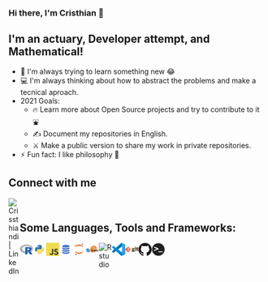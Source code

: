 <!--
**crissthiandi/crissthiandi** is a ✨ _special_ ✨ repository because its `README.md` (this file) appears on your GitHub profile.

Here are some ideas to get you started:

- 🔭 I’m currently working on ...
- 🌱 I’m currently learning ...
- 👯 I’m looking to collaborate on ...
- 🤔 I’m looking for help with ...
- 💬 Ask me about ...
- 📫 How to reach me: ...
- 😄 Pronouns: ...
- ⚡ Fun fact: ...
-->

### Hi there, I'm Cristhian 👋

## I'm an actuary, Developer attempt, and Mathematical!

- 🐣 I'm always trying to learn something new 😂
- 💻 I'm always thinking about how to abstract the problems and make a tecnical aproach.
-  2021 Goals:
    - 🔥 Learn more about Open Source projects and try to contribute to it ⛲
    - ✍️ Document my repositories in English.
    - ⚔️ Make a public version to share my work in private repositories.
- ⚡️ Fun fact: I like philosophy 💛
  
## Connect with me

[<img align="left" alt="Crissthiandi | LinkedIn" width="22px" src="https://cdn.jsdelivr.net/npm/simple-icons@v3/icons/linkedin.svg" />][linkedin]
<br>

## Some Languages, Tools and Frameworks:

<img align="left" alt="R" width="26px" src="https://raw.githubusercontent.com/github/explore/main/topics/r/r.png" />
<img align="left" alt="Python" width="26px" src="https://raw.githubusercontent.com/github/explore/main/topics/python/python.png" />
<img align="left" alt="JavaScript" width="26px" src="https://raw.githubusercontent.com/github/explore/main/topics/javascript/javascript.png" />
<img align="left" alt="SQL" width="26px" src="https://raw.githubusercontent.com/github/explore/main/topics/sql/sql.png" />
<img align="left" alt="Jupyter Notebook" width="26px" src="https://raw.githubusercontent.com/github/explore/main/topics/jupyter-notebook/jupyter-notebook.png" />
<img align="left" alt="Scikit Learn" width="26px" src="https://raw.githubusercontent.com/github/explore/main/topics/scikit-learn/scikit-learn.png" />

<img align="left" alt="Rstudio" width="26px" src="https://avatars0.githubusercontent.com/u/513560?s=200&v=4" />
<img align="left" alt="Visual Studio Code" width="26px" src="https://raw.githubusercontent.com/github/explore/main/topics/visual-studio-code/visual-studio-code.png" />
<img align="left" alt="Git" width="26px" src="https://raw.githubusercontent.com/github/explore/80688e429a7d4ef2fca1e82350fe8e3517d3494d/topics/git/git.png" />
<img align="left" alt="Github" width="26px" src="https://raw.githubusercontent.com/github/explore/78df643247d429f6cc873026c0622819ad797942/topics/github/github.png" />
<img align="left" alt="Terminal" width="26px" src="https://raw.githubusercontent.com/github/explore/78df643247d429f6cc873026c0622819ad797942/topics/terminal/terminal.png" />


<br>
 

 
<!-- Abbreviationss -->
[linkedin]: https://www.linkedin.com/in/crissthiandi/
